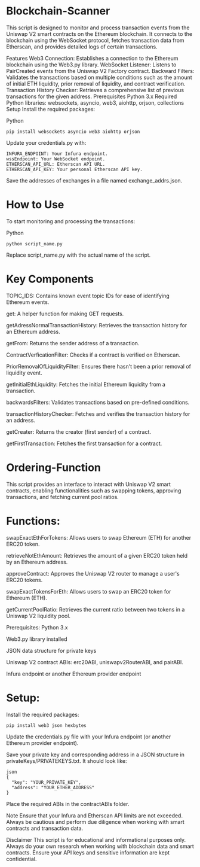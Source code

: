 # Blockchain-Scanner
This script is designed to monitor and process transaction events from the Uniswap V2 smart contracts on the Ethereum blockchain. It connects to the blockchain using the WebSocket protocol, fetches transaction data from Etherscan, and provides detailed logs of certain transactions.

Features
Web3 Connection: Establishes a connection to the Ethereum blockchain using the Web3.py library.
WebSocket Listener: Listens to PairCreated events from the Uniswap V2 Factory contract.
Backward Filters: Validates the transactions based on multiple conditions such as the amount of initial ETH liquidity, prior removal of liquidity, and contract verification.
Transaction History Checker: Retrieves a comprehensive list of previous transactions for the given address.
Prerequisites
Python 3.x
Required Python libraries: websockets, asyncio, web3, aiohttp, orjson, collections
Setup
Install the required packages:

Python
```
pip install websockets asyncio web3 aiohttp orjson
```

Update your credentials.py with:
```
INFURA_ENDPOINT: Your Infura endpoint.
wssEndpoint: Your WebSocket endpoint.
ETHERSCAN_API_URL: Etherscan API URL.
ETHERSCAN_API_KEY: Your personal Etherscan API key.
```
Save the addresses of exchanges in a file named exchange_addrs.json.

# How to Use
To start monitoring and processing the transactions:

Python
```
python script_name.py
```
Replace script_name.py with the actual name of the script.

# Key Components

TOPIC_IDS: Contains known event topic IDs for ease of identifying Ethereum events.

get: A helper function for making GET requests.

getAdressNormalTransactionHistory: Retrieves the transaction history for an Ethereum address.

getFrom: Returns the sender address of a transaction.

ContractVerficationFilter: Checks if a contract is verified on Etherscan.

PriorRemovalOfLiquidityFilter: Ensures there hasn't been a prior removal of liquidity event.

getInitialEthLiquidity: Fetches the initial Ethereum liquidity from a transaction.

backwardsFilters: Validates transactions based on pre-defined conditions.

transactionHistoryChecker: Fetches and verifies the transaction history for an address.

getCreater: Returns the creator (first sender) of a contract.

getFirstTransaction: Fetches the first transaction for a contract.


# Ordering-Function
This script provides an interface to interact with Uniswap V2 smart contracts, enabling functionalities such as swapping tokens, approving transactions, and fetching current pool ratios.

# Functions:
swapExactEthForTokens: Allows users to swap Ethereum (ETH) for another ERC20 token.

retrieveNotEthAmount: Retrieves the amount of a given ERC20 token held by an Ethereum address.

approveContract: Approves the Uniswap V2 router to manage a user's ERC20 tokens.

swapExactTokensForEth: Allows users to swap an ERC20 token for Ethereum (ETH).

getCurrentPoolRatio: Retrieves the current ratio between two tokens in a Uniswap V2 liquidity pool.

Prerequisites:
Python 3.x

Web3.py library installed

JSON data structure for private keys

Uniswap V2 contract ABIs: erc20ABI, uniswapv2RouterABI, and pairABI.

Infura endpoint or another Ethereum provider endpoint

# Setup:
Install the required packages:
```
pip install web3 json hexbytes
```

Update the credentials.py file with your Infura endpoint (or another Ethereum provider endpoint).

Save your private key and corresponding address in a JSON structure in privateKeys/PRIVATEKEYS.txt. It should look like:
```
json
{
  "key": "YOUR_PRIVATE_KEY",
  "address": "YOUR_ETHER_ADDRESS"
}
```

Place the required ABIs in the contractABIs folder.


Note
Ensure that your Infura and Etherscan API limits are not exceeded. Always be cautious and perform due diligence when working with smart contracts and transaction data.

Disclaimer
This script is for educational and informational purposes only. Always do your own research when working with blockchain data and smart contracts. Ensure your API keys and sensitive information are kept confidential.
